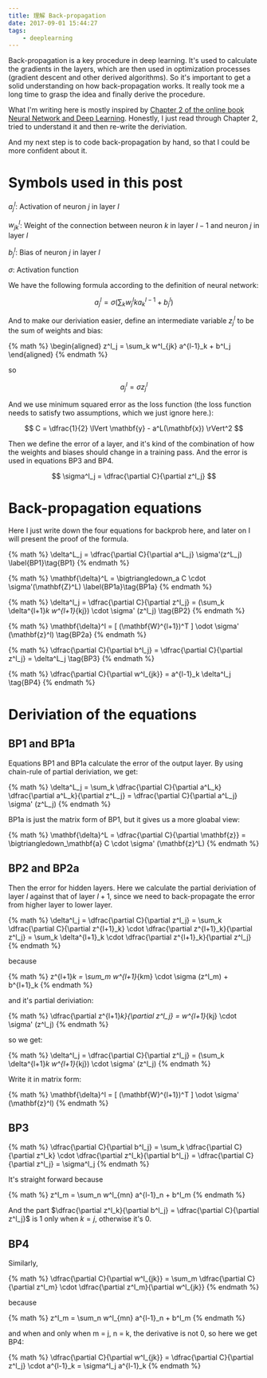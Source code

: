 ```yaml
---
title: 理解 Back-propagation
date: 2017-09-01 15:44:27
tags:
    - deeplearning
---
```


Back-propagation is a key procedure in deep learning. It's used to calculate the gradients in the layers, which are then used in optimization processes (gradient descent and other derived algorithms). So it's important to get a solid understanding on how back-propagation works. It really took me a long time to grasp the idea and finally derive the procedure.

What I'm writing here is mostly inspired by [Chapter 2 of the online book Neural Network and Deep Learning](http://neuralnetworksanddeeplearning.com/chap2.html). Honestly, I just read through Chapter 2, tried to understand it and then re-write the deriviation.

And my next step is to code back-propagation by hand, so that I could be more confident about it.

<!--more-->

# Symbols used in this post

$a^l_j$: Activation of neuron $j$ in layer $l$

$w^l_{jk}$: Weight of the connection between neuron $k$ in layer $l-1$ and neuron $j$ in layer $l$

$b^l_j$: Bias of neuron $j$ in layer $l$

$\sigma$: Activation function

We have the following formula according to the definition of neural network:

$$
a^l_j = \sigma(\sum_k w^l_jk a^{l-1}_k + b^l_j)
$$

And to make our deriviation easier, define an intermediate variable $z^l_j$ to be the sum of weights and bias:

{% math %}
\begin{aligned}
z^l_j = \sum_k w^l_{jk} a^{l-1}_k + b^l_j
\end{aligned}
{% endmath %}

so

$$
a^l_j = \sigma z^l_j
$$

And we use minimum squared error as the loss function (the loss function needs to satisfy two assumptions, which we just ignore here.):

$$
C = \dfrac{1}{2} \lVert \mathbf{y} - a^L(\mathbf{x}) \rVert^2
$$

Then we define the error of a layer, and it's kind of the combination of how the weights and biases should change in a training pass. And the error is used in equations BP3 and BP4.

$$
\sigma^l_j = \dfrac{\partial C}{\partial z^l_j}
$$

# Back-propagation equations

Here I just write down the four equations for backprob here, and later on I will present the proof of the formula.

{% math %}
\delta^L_j = \dfrac{\partial C}{\partial a^L_j} \sigma'(z^L_j) \label{BP1}\tag{BP1}
{% endmath %}

{% math %}
\mathbf{\delta}^L = \bigtriangledown_a C \cdot \sigma'(\mathbf{Z}^L) \label{BP1a}\tag{BP1a}
{% endmath %}

{% math %}
\delta^l_j = \dfrac{\partial C}{\partial z^l_j} = (\sum_k \delta^{l+1}_k w^{l+1}_{kj}) \cdot \sigma' (z^l_j) \tag{BP2}
{% endmath %}

{% math %}
\mathbf{\delta}^l = [ (\mathbf{W}^{l+1})^T ] \odot \sigma' (\mathbf{z}^l) \tag{BP2a}
{% endmath %}

{% math %}
\dfrac{\partial C}{\partial b^l_j} = \dfrac{\partial C}{\partial z^l_j} = \delta^L_j \tag{BP3}
{% endmath %}

{% math %}
\dfrac{\partial C}{\partial w^l_{jk}} = a^{l-1}_k \delta^l_j \tag{BP4}
{% endmath %}

# Deriviation of the equations

## BP1 and BP1a

Equations BP1 and BP1a calculate the error of the output layer. By using chain-rule of partial deriviation, we get:

{% math %}
\delta^L_j = \sum_k \dfrac{\partial C}{\partial a^L_k} \dfrac{\partial a^L_k}{\partial z^L_j} = \dfrac{\partial C}{\partial a^L_j} \sigma' (z^L_j)
{% endmath %}

BP1a is just the matrix form of BP1, but it gives us a more gloabal view:

{% math %}
\mathbf{\delta}^L = \dfrac{\partial C}{\partial \mathbf{z}} = \bigtriangledown_\mathbf{a} C \cdot \sigma' (\mathbf{z}^L)
{% endmath %}

## BP2 and BP2a

Then the error for hidden layers. Here we calculate the partial deriviation of layer $l$ against that of layer $l+1$, since we need to back-propagate the error from higher layer to lower layer.

{% math %}
\delta^l_j = \dfrac{\partial C}{\partial z^l_j} = \sum_k \dfrac{\partial C}{\partial z^{l+1}_k} \cdot \dfrac{\partial z^{l+1}_k}{\partial z^l_j} = \sum_k \delta^{l+1}_k \cdot \dfrac{\partial z^{l+1}_k}{\partial z^l_j}
{% endmath %}

because

{% math %}
z^{l+1}_k = \sum_m w^{l+1}_{km} \cdot \sigma (z^l_m) + b^{l+1}_k
{% endmath %}

and it's partial deriviation:

{% math %}
\dfrac{\partial z^{l+1}_k}{\partial z^l_j} = w^{l+1}_{kj} \cdot \sigma' (z^l_j)
{% endmath %}

so we get:

{% math %}
\delta^l_j = \dfrac{\partial C}{\partial z^l_j} = (\sum_k \delta^{l+1}_k w^{l+1}_{kj}) \cdot \sigma' (z^l_j)
{% endmath %}

Write it in matrix form:

{% math %}
\mathbf{\delta}^l = [ (\mathbf{W}^{l+1})^T ] \odot \sigma' (\mathbf{z}^l)
{% endmath %}

## BP3

{% math %}
\dfrac{\partial C}{\partial b^l_j} = \sum_k \dfrac{\partial C}{\partial z^l_k} \cdot \dfrac{\partial z^l_k}{\partial b^l_j} = \dfrac{\partial C}{\partial z^l_j} = \sigma^l_j
{% endmath %}

It's straight forward because

{% math %}
z^l_m = \sum_n w^l_{mn} a^{l-1}_n + b^l_m
{% endmath %}

And the part $\dfrac{\partial z^l_k}{\partial b^l_j} = \dfrac{\partial C}{\partial z^l_j}$ is 1 only when $k = j$, otherwise it's 0.

## BP4

Similarly,

{% math %}
\dfrac{\partial C}{\partial w^l_{jk}} = \sum_m \dfrac{\partial C}{\partial z^l_m} \cdot \dfrac{\partial z^l_m}{\partial w^l_{jk}}
{% endmath %}

because

{% math %}
z^l_m = \sum_n w^l_{mn} a^{l-1}_n + b^l_m
{% endmath %}

and when and only when m = j, n = k, the derivative is not 0, so here we get BP4:

{% math %}
\dfrac{\partial C}{\partial w^l_{jk}} = \dfrac{\partial C}{\partial z^l_j} \cdot a^{l-1}_k = \sigma^l_j a^{l-1}_k
{% endmath %}
